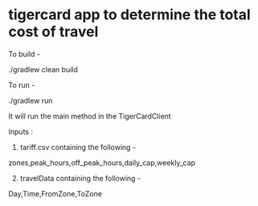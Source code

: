 # tigercard app to determine the total cost of travel

To build - 

./gradlew clean build

To run - 

./gradlew run

It will run the main method in the TigerCardClient

Inputs : 

1. tariff.csv containing the following - 

zones,peak_hours,off_peak_hours,daily_cap,weekly_cap

2. travelData containing the following - 

Day,Time,FromZone,ToZone

